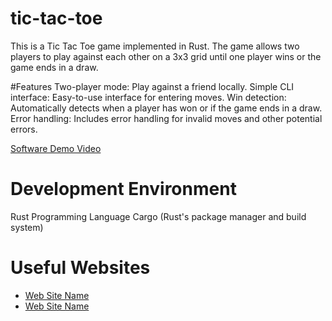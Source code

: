 # tic-tac-toe
This is a Tic Tac Toe game implemented in Rust. The game allows two players to play against each other on a 3x3 grid until one player wins or the game ends in a draw.

#Features
Two-player mode: Play against a friend locally.
Simple CLI interface: Easy-to-use interface for entering moves.
Win detection: Automatically detects when a player has won or if the game ends in a draw.
Error handling: Includes error handling for invalid moves and other potential errors.

[Software Demo Video](https://youtu.be/bbGbF9H0acM)

# Development Environment
Rust Programming Language
Cargo (Rust's package manager and build system)

# Useful Websites
* [Web Site Name](http://url.link.goes.here)
* [Web Site Name](http://url.link.goes.here)
